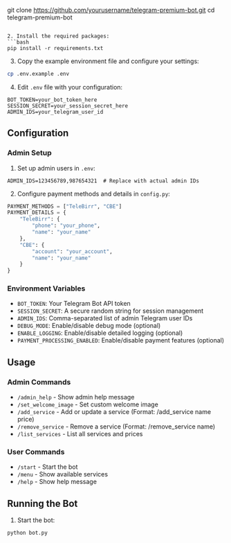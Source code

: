 git clone https://github.com/yourusername/telegram-premium-bot.git
cd telegram-premium-bot
```

2. Install the required packages:
```bash
pip install -r requirements.txt
```

3. Copy the example environment file and configure your settings:
```bash
cp .env.example .env
```

4. Edit `.env` file with your configuration:
```
BOT_TOKEN=your_bot_token_here
SESSION_SECRET=your_session_secret_here
ADMIN_IDS=your_telegram_user_id
```

## Configuration

### Admin Setup

1. Set up admin users in `.env`:
```
ADMIN_IDS=123456789,987654321  # Replace with actual admin IDs
```

2. Configure payment methods and details in `config.py`:
```python
PAYMENT_METHODS = ["TeleBirr", "CBE"]
PAYMENT_DETAILS = {
    "TeleBirr": {
        "phone": "your_phone",
        "name": "your_name"
    },
    "CBE": {
        "account": "your_account",
        "name": "your_name"
    }
}
```

### Environment Variables

- `BOT_TOKEN`: Your Telegram Bot API token
- `SESSION_SECRET`: A secure random string for session management
- `ADMIN_IDS`: Comma-separated list of admin Telegram user IDs
- `DEBUG_MODE`: Enable/disable debug mode (optional)
- `ENABLE_LOGGING`: Enable/disable detailed logging (optional)
- `PAYMENT_PROCESSING_ENABLED`: Enable/disable payment features (optional)

## Usage

### Admin Commands

- `/admin_help` - Show admin help message
- `/set_welcome_image` - Set custom welcome image
- `/add_service` - Add or update a service (Format: /add_service name price)
- `/remove_service` - Remove a service (Format: /remove_service name)
- `/list_services` - List all services and prices

### User Commands

- `/start` - Start the bot
- `/menu` - Show available services
- `/help` - Show help message

## Running the Bot

1. Start the bot:
```bash
python bot.py